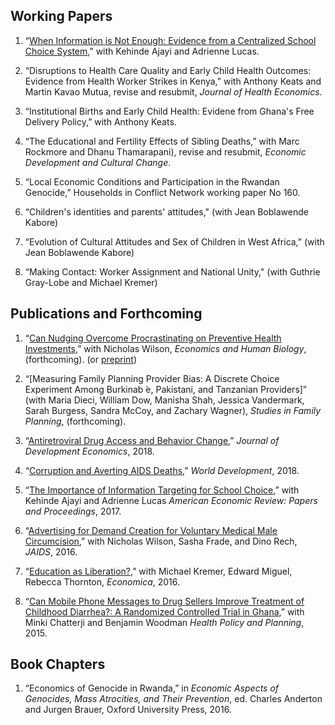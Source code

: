 ## Working Papers

1. “[When Information is Not Enough: Evidence from a Centralized School Choice System](/files/guiide.pdf),” with Kehinde Ajayi and Adrienne Lucas.

2. “Disruptions to Health Care Quality and Early Child Health Outcomes: Evidence from Health Worker Strikes in Kenya,” with Anthony Keats and Martin Kavao Mutua, revise and resubmit, *Journal of Health Economics*.

3. “Institutional Births and Early Child Health: Evidene from Ghana's Free Delivery Policy,” with Anthony Keats.

4. “The Educational and Fertility Effects of Sibling Deaths,” with Marc Rockmore and Dhanu Thamarapani), revise and resubmit, *Economic Development and Cultural Change*.

5. “Local Economic Conditions and Participation in the Rwandan Genocide,” Households in Conflict Network working paper No 160.

6. “Children's identities and parents' attitudes," (with Jean Boblawende Kabore)  

7. “Evolution of Cultural Attitudes and Sex of Children in West Africa,” (with Jean Boblawende Kabore)

8. “Making Contact: Worker Assignment and National Unity," (with Guthrie Gray-Lobe and Michael Kremer)

## Publications and Forthcoming

1. “[Can Nudging Overcome Procrastinating on Preventive Health Investments](https://www.sciencedirect.com/science/article/pii/S1570677X21000642?utm_content=buffercacf1),” with Nicholas Wilson, *Economics and Human Biology*, (forthcoming). (or [preprint](/files/advertisingvmmc_preprint.pdf))

2. “[Measuring Family Planning Provider Bias: A Discrete Choice Experiment Among Burkinab ́e, Pakistani, and Tanzanian Providers]” (with Maria Dieci, William Dow, Manisha Shah, Jessica Vandermark, Sarah Burgess, Sandra McCoy, and Zachary Wagner), *Studies in Family Planning*, (forthcoming). 

3. “[Antiretroviral Drug Access and Behavior Change](/files/arv.pdf),” *Journal of Development Economics*, 2018.

4. “[Corruption and Averting AIDS Deaths](/files/corrup.pdf),” *World Development*, 2018.

5. “[The Importance of Information Targeting for School Choice](/files/guiideparents.pdf),” with Kehinde Ajayi and Adrienne Lucas *American Economic Review: Papers and Proceedings*, 2017.

6. “[Advertising for Demand Creation for Voluntary Medical Male Circumcision](/files/jaids.pdf),” with Nicholas Wilson, Sasha Frade, and Dino Rech, *JAIDS*, 2016.

7. “[Education as Liberation?](/files/edaslib.pdf),” with Michael Kremer, Edward Miguel, Rebecca Thornton, *Economica*, 2016.

8. “[Can Mobile Phone Messages to Drug Sellers Improve Treatment of Childhood Diarrhea?: A Randomized Controlled Trial in Ghana](/files/smsghana.pdf),” with Minki Chatterji and Benjamin Woodman *Health Policy and Planning*, 2015.

## Book Chapters

1. “Economics of Genocide in Rwanda,” in *Economic Aspects of Genocides, Mass Atrocities, and Their Prevention*, ed. Charles Anderton and Jurgen Brauer, Oxford University Press, 2016.

<!--
[![Analytics](https://ga-beacon.appspot.com/UA-78646709-2/starter-academic/readme?pixel)](https://github.com/igrigorik/ga-beacon)
-->

